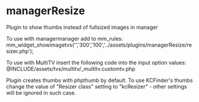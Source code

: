 managerResize
=============

Plugin to show thumbs instead of fullsized images in manager

To use with managermanager add to mm_rules:
mm_widget_showimagetvs('','300','100','../assets/plugins/managerResize/resizer.php');

To use with MultiTV insert the following code into the input option values:
@INCLUDE/assets/tvs/multitv/_multitv.customtv.php 

Plugin creates thumbs with phpthumb by default. To use KCFinder's thumbs change the value of "Resizer class" setting to "kcResizer" - other settings will be ignored in such case.